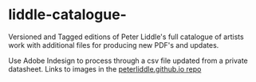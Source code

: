 # liddle-catalogue-
Versioned and Tagged editions of Peter Liddle's full catalogue of artists work with additional files for producing new PDF's and updates.

Use Adobe Indesign to process through a csv file updated from a private datasheet.  Links to images in the [peterliddle.github.io repo](https://github.com/peterliddle/peterliddle.github.io/tree/master/assets/artistswork/450)

